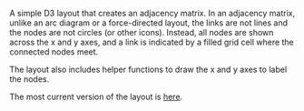 A simple D3 layout that creates an adjacency matrix. In an adjacency matrix, unlike an arc diagram or a force-directed layout, the links are not lines and the nodes are not circles (or other icons). Instead, all nodes are shown across the x and y axes, and a link is indicated by a filled grid cell where the connected nodes meet.

The layout also includes helper functions to draw the x and y axes to label the nodes.

The most current version of the layout is [here](https://github.com/emeeks/d3-plugins/tree/master/adjacencyMatrix).